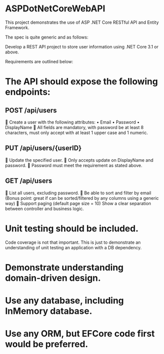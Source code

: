 # ASPDotNetCoreWebAPI
This project demonstrates the use of ASP .NET Core RESTful API and Entity Framework.

The spec is quite generic and as follows:

Develop a REST API project to store user information using .NET Core 3.1 or above.

Requirements are outlined below:

# The API should expose the following endpoints:

##	POST /api/users
	Create a user with the following attributes:
•	Email
•	Password
•	DisplayName
	All fields are mandatory, with password be at least 8 characters, must only accept with at least 1 upper case and 1 numeric. 

## PUT /api/users/{userID}
	Update the specified user.
	Only accepts update on DisplayName and password.
	Password must meet the requirement as stated above.

## GET /api/users
	List all users, excluding password.
	Be able to sort and filter by email (Bonus point: great if can be sorted/filtered by any columns using a generic way)
	Support paging (default page size = 10)
Show a clear separation between controller and business logic. 

# Unit testing should be included.
Code coverage is not that important. This is just to demonstrate an understanding of unit testing an application with a DB dependency.

# Demonstrate understanding domain-driven design.

# Use any database, including InMemory database.

# Use any ORM, but EFCore code first would be preferred.


